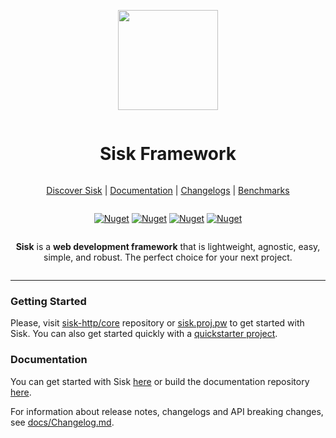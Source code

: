 ﻿<div align="center" style="display:grid;place-items:center;">
  <p>
     <a href="https://sisk.proj.pw/" target="_blank"><img width="160" src="https://github.com/sisk-http/core/blob/main/.github/Icon.png?raw=true"></a>
  </p>
  <h1>Sisk Framework</h1>

  [Discover Sisk](https://sisk.project-principium.dev/) | [Documentation](https://md.proj.pw/sisk-http/docs-v2/main) | [Changelogs](https://github.com/sisk-http/archive/tree/master/changelogs) | [Benchmarks](https://github.com/sisk-http/benchmarks)

  <div>

  <a href="">[![Nuget](https://img.shields.io/nuget/dt/Sisk.HttpServer?logo=nuget)](https://www.nuget.org/packages/Sisk.HttpServer/)</a>
  <a href="">[![Nuget](https://img.shields.io/github/license/sisk-http/core)](https://github.com/sisk-http/core/blob/master/LICENSE.txt)</a>
  <a href="">[![Nuget](https://img.shields.io/badge/.net%20version-%206%20|%207%20|%208-purple.svg?logo=dotnet)](#)</a>
  <a href="">[![Nuget](https://img.shields.io/badge/platform-win%20|%20unix%20|%20osx-orange.svg)](#)</a>

  </div>

  **Sisk** is a **web development framework** that is lightweight, agnostic, easy, simple, and robust. The perfect choice for your next project.

</div>

-----

### Getting Started

Please, visit [sisk-http/core](https://github.com/sisk-http/core) repository or [sisk.proj.pw](https://sisk.proj.pw) to get started with Sisk. You can also get started quickly with a [quickstarter project](https://github.com/sisk-http/quickstart).

### Documentation

You can get started with Sisk [here](https://md.proj.pw/sisk-http/docs-v2/main/) or build the documentation repository [here](https://github.com/sisk-http/docs-v2).

For information about release notes, changelogs and API breaking changes, see [docs/Changelog.md](https://github.com/sisk-http/docs/blob/master/Changelog.md).
